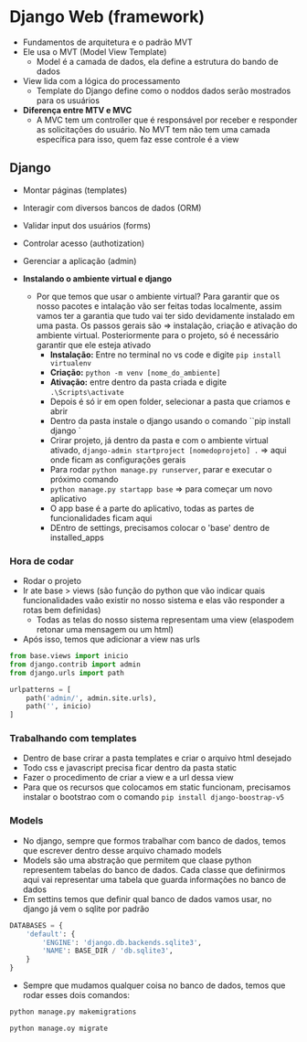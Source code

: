 # Django Web (framework)

* Fundamentos de arquitetura e o padrão MVT
* Ele usa o MVT (Model View Template)
  * Model é a camada de dados, ela define a estrutura do bando de dados
* View lida com a lógica do processamento
  * Template do Django define como o noddos dados serão mostrados para os usuários
* **Diferença entre MTV e MVC**
  * A MVC tem um controller que é responsável por receber e responder as solicitações do usuário. No MVT tem não tem uma camada específica para isso, quem faz esse controle é a view

## Django

* Montar páginas (templates)
* Interagir com diversos bancos de dados (ORM)
* Validar input dos usuários  (forms)
* Controlar acesso (authotization)
* Gerenciar a aplicação (admin)

* **Instalando o ambiente virtual e django**
  * Por que temos que usar o ambiente virtual? Para garantir que os nosso pacotes e intalação vão ser feitas todas localmente, assim vamos ter a garantia que tudo vai ter sido devidamente instalado em uma pasta. Os passos gerais são => instalação, criação e ativação do ambiente  virtual. Posteriormente para o projeto, só é necessário garantir que ele esteja ativado
    * **Instalação:** Entre no terminal no vs code e digite `pip install virtualenv`
    * **Criação:** `python -m venv [nome_do_ambiente]`
    * **Ativação:** entre dentro da pasta criada e digite  `.\Scripts\activate`
    * Depois é só ir em open folder, selecionar a pasta que criamos e abrir
    * Dentro da pasta instale o django usando o comando ``pip install django `
    * Crirar projeto, já dentro da pasta e com o ambiente virtual ativado, `django-admin startproject [nomedoprojeto] .` => aqui onde ficam as configurações gerais
    * Para rodar `python manage.py runserver`, parar  e executar o próximo comando
    * `python manage.py startapp base` => para começar um novo aplicativo
    * O app base é a parte do aplicativo, todas as partes de funcionalidades ficam aqui
    * DEntro de settings, precisamos colocar o 'base' dentro de installed_apps

### Hora de codar

* Rodar o projeto
* Ir ate base > views (são função do python que vão indicar quais funcionalidades vaão existir no nosso sistema e elas vão responder a rotas bem definidas)
  * Todas as telas do nosso sistema representam uma view (elaspodem retonar uma mensagem ou um html)
* Após isso, temos que adicionar a view nas urls

```python
from base.views import inicio
from django.contrib import admin
from django.urls import path

urlpatterns = [
    path('admin/', admin.site.urls),
    path('', inicio)
]
```

### Trabalhando com templates

* Dentro de base crirar a pasta templates e criar o arquivo  html desejado
* Todo css e javascript precisa ficar dentro da pasta static
* Fazer o procedimento de criar a view e a url dessa view
* Para que os recursos que colocamos em static funcionam, precisamos instalar o bootstrao com o comando `pip install django-boostrap-v5`

### Models
* No django, sempre que formos trabalhar com banco de dados, temos que escrever dentro desse arquivo chamado models
* Models são uma abstração que permitem que claase python representem tabelas do banco de dados. Cada classe que definirmos aqui vai representar uma tabela que guarda informações no banco de dados
* Em settins temos que definir qual banco de dados vamos usar, no django já vem o sqlite por padrão
```python
DATABASES = {
    'default': {
        'ENGINE': 'django.db.backends.sqlite3',
        'NAME': BASE_DIR / 'db.sqlite3',
    }
}

```

* Sempre que mudamos qualquer coisa no banco de dados, temos que rodar esses dois comandos:
```python
python manage.py makemigrations

python manage.oy migrate
```